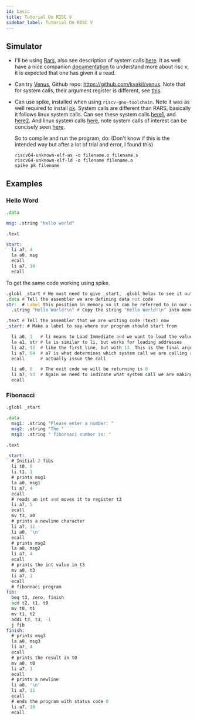 ```yaml
---
id: basic
title: Tutorial On RISC V 
sidebar_label: Tutorial On RISC V
---
```


## Simulator

* I'll be using [Rars](https://github.com/TheThirdOne/rars), also see description of system calls [here](https://github.com/TheThirdOne/rars/wiki/Environment-Calls). It as well have a nice companion [documentation](https://github.com/TheThirdOne/rars/wiki) to understand more about risc v, it is expected that one has given it a read.

* Can try [Venus](http://www.kvakil.me/venus/), Github repo: https://github.com/kvakil/venus. Note that for system calls, their argument register is different, see [this](https://github.com/TheThirdOne/rars/issues/45). 

* Can use spike, installed when using `riscv-gnu-toolchain`. Note it was as well required to install [pk](https://github.com/riscv/riscv-pk). System calls are different than RARS, basically it follows linux system calls. Can see these system calls [here1](https://github.com/riscv/riscv-pk/blob/master/pk/syscall.c), and [here2](https://github.com/riscv/riscv-pk/blob/master/pk/syscall.h). And linux system calls [here](http://man7.org/linux/man-pages/man2/syscalls.2.html), note system calls of interest can be concisely seen [here](https://rv8.io/syscalls.html).
  
  So to compile and run the program, do: (Don't know if this is the intended way but after a lot of trial and error, I found this)
  ```
  riscv64-unknown-elf-as -o filename.o filename.s 
  riscv64-unknown-elf-ld -o filename filename.o 
  spike pk filename
  ```

## Examples


### Hello Word

```asm
.data

msg: .string "hello world"

.text

start:
  li a7, 4
  la a0, msg
  ecall
  li a7, 10
  ecall
```

To get the same code working using spike. 

```asm
.globl _start # We must need to give _start, .globl helps to see it outside this file
.data # Tell the assembler we are defining data not code
str:  # Label this position in memory so it can be referred to in our code 
  .string "Hello World!\n" # Copy the string "Hello World!\n" into memory 

.text # Tell the assembler that we are writing code (text) now 
_start: # Make a label to say where our program should start from

  li a0, 1   # li means to Load Immediate and we want to load the value 1 into register a0
  la a1, str # la is similar to li, but works for loading addresses
  li a2, 13  # like the first line, but with 13. This is the final argument to the system call
  li a7, 64  # a7 is what determines which system call we are calling and we what to call write (64)
  ecall      # actually issue the call

  li a0, 0   # The exit code we will be returning is 0
  li a7, 93  # Again we need to indicate what system call we are making and this time we are calling exit(93)
  ecall 
```

### Fibonacci

```asm
.globl _start

.data
  msg1: .string "Please enter a number: "
  msg2: .string "The "
  msg3: .string " fibonnaci number is: "

.text

_start:
  # Initial 2 fibs
  li t0, 0
  li t1, 1
  # prints msg1
  la a0, msg1
  li a7, 4
  ecall
  # reads an int and moves it to register t3
  li a7, 5
  ecall
  mv t3, a0
  # prints a newline character
  li a7, 11
  li a0, '\n'
  ecall
  # prints msg2
  la a0, msg2
  li a7, 4
  ecall
  # prints the int value in t3
  mv a0, t3
  li a7, 1
  ecall
  # fibonnaci program
fib:
  beq t3, zero, finish
  add t2, t1, t0
  mv t0, t1
  mv t1, t2
  addi t3, t3, -1
  j fib
finish:
  # prints msg3
  la a0, msg3
  li a7, 4
  ecall
  # prints the result in t0
  mv a0, t0
  li a7, 1
  ecall
  # prints a newline
  li a0, '\n'
  li a7, 11
  ecall
  # ends the program with status code 0
  li a7, 10
  ecall
```